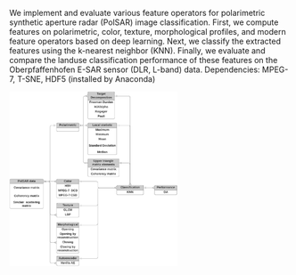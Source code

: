 We implement and evaluate various feature operators for polarimetric synthetic aperture radar (PolSAR) image classification. First, we compute features on polarimetric, color, texture, morphological profiles, and modern feature operators based on deep learning. Next, we classify the extracted features using the k-nearest neighbor (KNN). Finally, we evaluate and compare the landuse classification performance of these features on the Oberpfaffenhofen E-SAR sensor (DLR, L-band) data.
Dependencies: MPEG-7, T-SNE, HDF5 (installed by Anaconda)

<img src="https://github.com/Junx0924/Features-Operators-for-PoISAR-Images/blob/master/Flowchart.png" width="60%"></img> 
